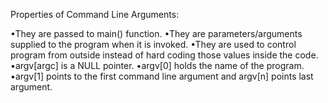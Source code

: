 Properties of Command Line Arguments:

•They are passed to main() function.
•They are parameters/arguments supplied to the program when it is invoked.
•They are used to control program from outside instead of hard coding those values inside the code.
•argv[argc] is a NULL pointer.
•argv[0] holds the name of the program.
•argv[1] points to the first command line argument and argv[n] points last argument.
